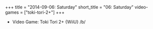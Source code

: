 +++
title = "2014-09-06: Saturday"
short_title = "06: Saturday"
video-games = ["toki-tori-2+"]
+++


* Video Game: Toki Tori 2+ {WiiU} /b/